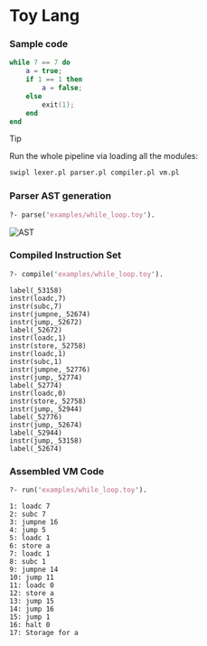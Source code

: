 # Toy Lang

### Sample code

```lua
while 7 == 7 do
    a = true;
    if 1 == 1 then
        a = false;
    else
        exit(1);
    end
end
```
> [!TIP]
> Run the whole pipeline via loading all the modules:
> ```sh
> swipl lexer.pl parser.pl compiler.pl vm.pl
> ```

### Parser AST generation

```pl
?- parse('examples/while_loop.toy').
```

![AST](https://github.com/user-attachments/assets/944aa41d-5afc-4c0e-ab0e-dcc05c96700b)

### Compiled Instruction Set

```pl
?- compile('examples/while_loop.toy').
```

```antlr
label(_53158)
instr(loadc,7)
instr(subc,7)
instr(jumpne,_52674)
instr(jump,_52672)
label(_52672)
instr(loadc,1)
instr(store,_52758)
instr(loadc,1)
instr(subc,1)
instr(jumpne,_52776)
instr(jump,_52774)
label(_52774)
instr(loadc,0)
instr(store,_52758)
instr(jump,_52944)
label(_52776)
instr(jump,_52674)
label(_52944)
instr(jump,_53158)
label(_52674)
```

### Assembled VM Code

```pl
?- run('examples/while_loop.toy').
```

```antlr
1: loadc 7
2: subc 7
3: jumpne 16
4: jump 5
5: loadc 1
6: store a
7: loadc 1
8: subc 1
9: jumpne 14
10: jump 11
11: loadc 0
12: store a
13: jump 15
14: jump 16
15: jump 1
16: halt 0
17: Storage for a
```
